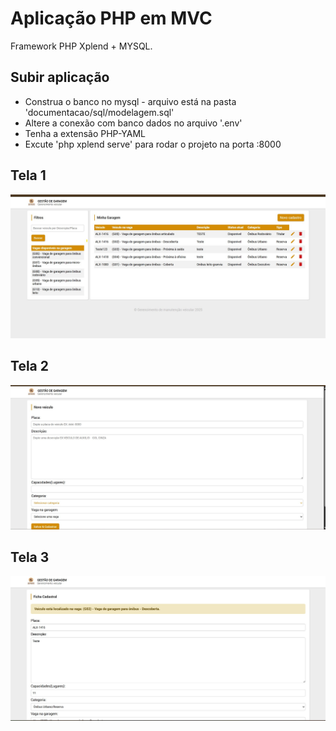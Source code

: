 # Aplicação PHP em MVC

Framework PHP Xplend + MYSQL.

## Subir aplicação
 - Construa o banco no mysql - arquivo está na pasta 'documentacao/sql/modelagem.sql'
 - Altere a conexão com banco dados no arquivo '.env'
 - Tenha a extensão PHP-YAML
 - Excute 'php xplend serve' para rodar o projeto na porta :8000

## Tela 1
![Painel da Aplicação - TELA 1](https://github.com/marcosggoncalves/crud-xplend-php/blob/master/Pagina%201.jpg)

## Tela 2
![Painel da Aplicação - TELA 2](https://github.com/marcosggoncalves/crud-xplend-php/blob/master/Pagina%202.jpg)

## Tela 3
![Painel da Aplicação - TELA 2](https://github.com/marcosggoncalves/crud-xplend-php/blob/master/Pagina%203.jpg)

